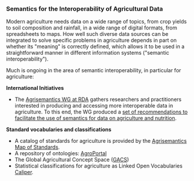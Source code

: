 ### Semantics for the Interoperability of Agricultural Data

Modern agriculture needs data on a wide range of topics, from crop yields to soil composition and rainfall, in a wide range of digital formats, from spreadsheets to maps. How well such diverse data sources can be integrated to solve specific problems in agriculture depends in part on whether its "meaning" is correctly defined, which allows it to be used in a straightforward manner in different information systems ("semantic interoperability").

Much is ongoing in the area of semantic interoperability, in particular for agriculture:

**International Initiatives**
- The [Agrisemantics WG at RDA](https://www.rd-alliance.org/groups/agrisemantics-wg.html) gathers researchers and practitioners interested in producing and accessing more interoperable data in agriculture. To this end, the WG produced a [set of recommendations to facilitate the use of semantics for data on agriculture and nutrition](url).

**Standard vocabularies and classifications**  
- A catalog of standards for agriculture is provided by the [Agrisemantics Map of Standards](https://vest.agrisemantics.org/).
- A repository of ontologies: [AgroPortal](http://agroportal.lirmm.fr/)
- The Global Agricultural Concept Space ([GACS](http://browser.agrisemantics.org/gacs/en/))
- Statistical classifications for agriculture as Linked Open Vocabularies [Caliper](http://stats-class.fao.uniroma2.it/caliper/).

